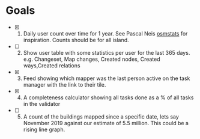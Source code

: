 # Goals

- [x] 1. Daily user count over time for 1 year. See Pascal Neis [osmstats](https://osmstats.neis-one.org/?item=countries&country=Ireland) for inspiration. Counts should be for all island.

- [ ] 2. Show user table with some statistics per user for the last 365 days. e.g. Changeset, Map changes, Created nodes, Created ways,Created relations

- [x] 3. Feed showing which mapper was the last person active on the task manager with the link to their tile.

- [x] 4. A completeness calculator showing all tasks done as a % of all tasks in the validator

- [ ] 5. A count of the buildings mapped since a specific date, lets say November 2019 against our estimate of 5.5 million. This could be a rising line graph.
